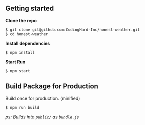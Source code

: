 
## Getting started

**Clone the repo**

```
$ git clone git@github.com:CodingHard-Inc/honest-weather.git
$ cd honest-weather
```

**Install dependencies**

```
$ npm install
```

**Start Run**

```
$ npm start
```

## Build Package for Production

Build once for production. (minified)

```
$ npm run build
```

*ps: Builds into `public/` as `bundle.js`*

